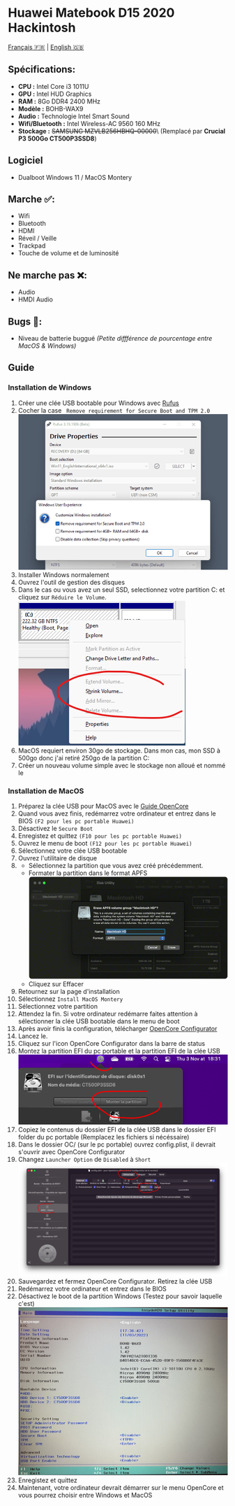 # Huawei Matebook D15 2020 Hackintosh
[Français 🇫🇷](README-fr.md) | [English 🇬🇧](README.md)

## Spécifications:
- **CPU :** Intel Core i3 1011U
- **GPU :** Intel HUD Graphics
- **RAM :** 8Go DDR4 2400 MHz
- **Modèle :** BOHB-WAX9
- **Audio :** Technologie Intel Smart Sound
- **Wifi/Bluetooth :** Intel Wireless-AC 9560 160 MHz
- **Stockage :** ~~SAMSUNG MZVLB256HBHQ-00000~~\ (Remplacé par **Crucial P3 500Go CT500P3SSD8**)

## Logiciel
- Dualboot Windows 11 / MacOS Montery

## Marche ✅:
- Wifi
- Bluetooth
- HDMI
- Réveil / Veille
- Trackpad
- Touche de volume et de luminosité

## Ne marche pas ❌:
- Audio
- HMDI Audio

## Bugs 🔁:
- Niveau de batterie buggué *(Petite diffférence de pourcentage entre MacOS & Windows)*

## Guide
### Installation de Windows
1. Créer une clée USB bootable pour Windows avec [Rufus](https://rufus.ie/fr/)
2. Cocher la case ` Remove requirement for Secure Boot and TPM 2.0` ![Rufus](img/rufus.png)
3. Installer Windows normalement
4. Ouvrez l'outil de gestion des disques
5. Dans le cas ou vous avez un seul SSD, selectionnez votre partition C: et cliquez sur  `Réduire le Volume`. ![Shrink Volume](img/disk_management.png)
6. MacOS requiert environ 30go de stockage. Dans mon cas, mon SSD à 500go donc j'ai retiré 250go de la partition C:
7. Créer un nouveau volume simple avec le stockage non alloué et nommé le

### Installation de MacOS
1. Préparez la clée USB pour MacOS avec le [Guide OpenCore](https://dortania.github.io/OpenCore-Install-Guide/)
2. Quand vous avez finis, redémarrez votre ordinateur et entrez dans le BIOS `(F2 pour les pc portable Huawei)`
3. Désactivez le `Secure Boot`
4. Enregistez et quittez `(F10 pour les pc portable Huawei)`
5. Ouvrez le menu de boot `(F12 pour les pc portable Huawei)`
6. Sélectionnez votre clée USB bootable
7. Ouvrez l'utilitaire de disque
8. - Sélectionnez la partition que vous avez créé précédemment.
   - Formater la partition dans le format APFS
![Format partition](img/erase.png)
    - Cliquez sur Effacer
9. Retournez sur la page d'installation
10. Sélectionnez `Install MacOS Montery`
11. Sélectionnez votre partition
12. Attendez la fin. Si votre ordinateur redémarre faites attention à sélectionner la clée USB bootable dans le menu de boot
13. Après avoir finis la configuration, télécharger [OpenCore Configurator](https://mackie100projects.altervista.org/download-opencore-configurator/)
14. Lancez le.
15. Cliquez sur l'icon OpenCore Configurator dans la barre de status
16. Montez la partition EFI du pc portable et la partition EFI de la clée USB
![Mount Partition](img/mount.png)
17. Copiez le contenus du dossier EFI de la clée USB dans le dossier EFI folder du pc portable (Remplacez les fichiers si nécéssaire)
18. Dans le dossier OC/ (sur le pc portable) ouvrez config.plist, il devrait s'ouvrir avec OpenCore Configurator
19. Changez `Launcher Option` de `Disabled` à `Short`
![Launcher Option](img/opencore.png) 
20. Sauvegardez et fermez OpenCore Configurator. Retirez la clée USB
21. Redémarrez votre ordinateur et entrez dans le BIOS
22. Désactivez le boot de la partition Windows (Testez pour savoir laquelle c'est)
![Bios](img/bios.jpg)
23. Enregistez et quittez
24. Maintenant, votre ordinateur devrait démarrer sur le menu OpenCore et vous pourrez choisir entre Windows et MacOS
